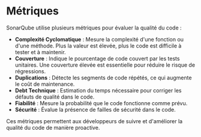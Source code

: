# Métriques

SonarQube utilise plusieurs métriques pour évaluer la qualité du code :

- **Complexité Cyclomatique** : Mesure la complexité d'une fonction ou d'une méthode. Plus la valeur est élevée, plus le code est difficile à tester et à maintenir.
- **Couverture** : Indique le pourcentage de code couvert par les tests unitaires. Une couverture élevée est essentielle pour réduire le risque de régressions.
- **Duplications** : Détecte les segments de code répétés, ce qui augmente le coût de maintenance.
- **Debt Technique** : Estimation du temps nécessaire pour corriger les défauts de qualité dans le code.
- **Fiabilité** : Mesure la probabilité que le code fonctionne comme prévu.
- **Sécurité** : Évalue la présence de failles de sécurité dans le code.

Ces métriques permettent aux développeurs de suivre et d'améliorer la qualité du code de manière proactive.
